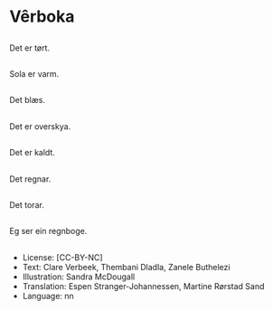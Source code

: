 # Vêrboka

##
Det er tørt.

##
Sola er varm.

##
Det blæs.

##
Det er overskya.

##
Det er kaldt.

##
Det regnar.

##
Det torar.

##
Eg ser ein regnboge.

##
* License: [CC-BY-NC]
* Text: Clare Verbeek, Thembani Dladla, Zanele Buthelezi
* Illustration: Sandra McDougall
* Translation: Espen Stranger-Johannessen, Martine Rørstad Sand
* Language: nn
